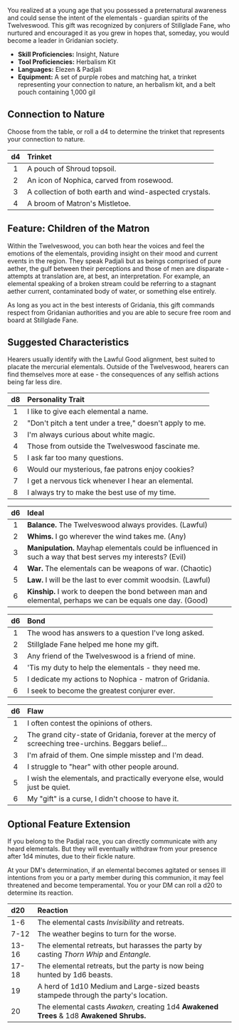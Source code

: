 You realized at a young age that you possessed a preternatural awareness and could sense the intent of the elementals - guardian spirits of the Twelveswood. This gift was recognized by conjurers of Stillglade Fane, who nurtured and encouraged it as you grew in hopes that, someday, you would become a leader in Gridanian society.

- **Skill Proficiencies:** Insight, Nature
- **Tool Proficiencies:** Herbalism Kit
- **Languages:** Elezen & Padjali
- **Equipment:** A set of purple robes and matching hat, a trinket representing your connection to nature, an herbalism kit, and a belt pouch containing 1,000 gil

## Connection to Nature
Choose from the table, or roll a d4 to determine the trinket that represents your connection to nature.

| d4  | Trinket                                                |
|:---:|:-------------------------------------------------------|
|  1  | A pouch of Shroud topsoil.                             |
|  2  | An icon of Nophica, carved from rosewood.              |
|  3  | A collection of both earth and wind-aspected crystals. | 
|  4  | A broom of Matron's Mistletoe.                         |

## Feature: Children of the Matron
Within the Twelveswood, you can both hear the voices and feel the emotions of the elementals, providing insight on their mood and current events in the region. They speak Padjali but as beings comprised of pure aether, the gulf between their perceptions and those of men are disparate - attempts at translation are, at best, an interpretation. For example, an elemental speaking of a broken stream could be referring to a stagnant aether current, contaminated body of water, or something else entirely.

As long as you act in the best interests of Gridania, this gift commands respect from Gridanian authorities and you are able to secure free room and board at Stillglade Fane.

## Suggested Characteristics
Hearers usually identify with the Lawful Good alignment, best suited to placate the mercurial elementals. Outside of the Twelveswood, hearers can find themselves more at ease - the consequences of any selfish actions being far less dire. 

| d8  | Personality Trait                                       |
|:---:|:--------------------------------------------------------|
|  1  | I like to give each elemental a name.                   |
|  2  | "Don't pitch a tent under a tree," doesn't apply to me. |
|  3  | I'm always curious about white magic.                   |
|  4  | Those from outside the Twelveswood fascinate me.        |
|  5  | I ask far too many questions.                           |
|  6  | Would our mysterious, fae patrons enjoy cookies?        |
|  7  | I get a nervous tick whenever I hear an elemental.      |
|  8  | I always try to make the best use of my time.           |

| d6  | Ideal                                                                                                       |
|:---:|:------------------------------------------------------------------------------------------------------------|
|  1  | **Balance.** The Twelveswood always provides. (Lawful)                                                      |
|  2  | **Whims.** I go wherever the wind takes me. (Any)                                                           |
|  3  | **Manipulation.** Mayhap elementals could be influenced in such a way that best serves my interests? (Evil) |
|  4  | **War.** The elementals can be weapons of war. (Chaotic)                                                    |
|  5  | **Law.** I will be the last to ever commit woodsin. (Lawful)                                                |
|  6  | **Kinship.** I work to deepen the bond between man and elemental, perhaps we can be equals one day. (Good)  |

| d6  | Bond                                                   |
|:---:|:-------------------------------------------------------|
|  1  | The wood has answers to a question I've long asked.    |
|  2  | Stillglade Fane helped me hone my gift.                |
|  3  | Any friend of the Twelveswood is a friend of mine.     |
|  4  | 'Tis my duty to help the elementals -  they need me.   |
|  5  | I dedicate my actions to Nophica - matron of Gridania. |
|  6  | I seek to become the greatest conjurer ever.           |

| d6  | Flaw                                                                                                 |
|:---:|:-----------------------------------------------------------------------------------------------------|
|  1  | I often contest the opinions of others.                                                              |
|  2  | The grand city-state of Gridania, forever at the mercy of screeching tree-urchins. Beggars belief... |
|  3  | I'm afraid of them. One simple misstep and I'm dead.                                                 |
|  4  | I struggle to "hear" with other people around.                                                       |
|  5  | I wish the elementals, and practically everyone else, would just be quiet.                           |
|  6  | My "gift" is a curse, I didn't choose to have it.                                                    |

## Optional Feature Extension

If you belong to the Padjal race, you can directly communicate with any heard elementals. But they will eventually withdraw from your presence after 1d4 minutes, due to their fickle nature.

At your DM's determination, if an elemental becomes agitated or senses ill intentions from you or a party member during this communion, it may feel threatened and become temperamental. You or your DM can roll a d20 to determine its reaction.

| d20   | Reaction                                                                                 |
|:------|:-----------------------------------------------------------------------------------------|
| 1-6   | The elemental casts *Invisibility* and retreats.                                         |
| 7-12  | The weather begins to turn for the worse.                                                |
| 13-16 | The elemental retreats, but harasses the party by casting *Thorn Whip* and *Entangle.*   |
| 17-18 | The elemental retreats, but the party is now being hunted by 1d6 beasts.                 |
| 19    | A herd of 1d10 Medium and Large-sized beasts stampede through the party's location.      |
| 20    | The elemental casts *Awaken,* creating 1d4 **Awakened Trees** & 1d8 **Awakened Shrubs.** |
